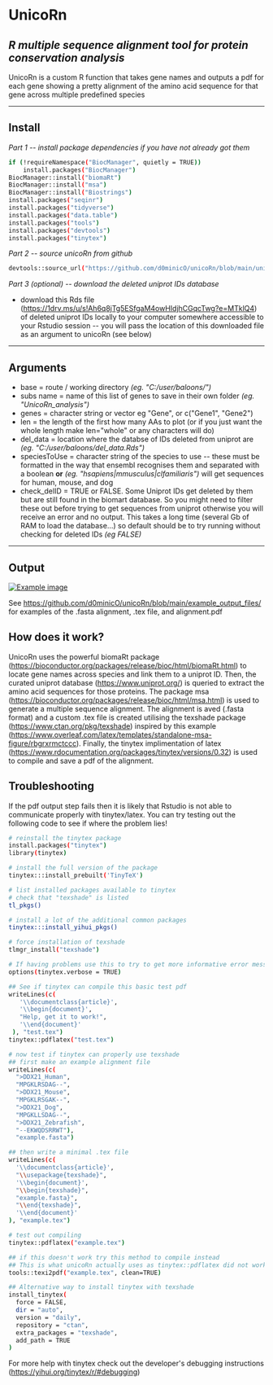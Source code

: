 # UnicoRn
## _R multiple sequence alignment tool for protein conservation analysis_

UnicoRn is a custom R function that takes gene names and outputs a pdf for each gene showing a pretty alignment of the amino acid sequence for that gene across multiple predefined species

---
## Install
*Part 1 -- install package dependencies if you have not already got them*
```sh
if (!requireNamespace("BiocManager", quietly = TRUE))
    install.packages("BiocManager")
BiocManager::install("biomaRt")
BiocManager::install("msa")
BiocManager::install("Biostrings")
install.packages("seqinr")
install.packages("tidyverse")
install.packages("data.table")
install.packages("tools")
install.packages("devtools")
install.packages("tinytex")
```
*Part 2 -- source unicoRn from github*
```sh
devtools::source_url("https://github.com/d0minicO/unicoRn/blob/main/unicoRn.R?raw=TRUE")
```
*Part 3 (optional) -- download the deleted uniprot IDs database*
- download this Rds file (https://1drv.ms/u/s!Ah6q8jTg5ESfgaM4owHIdjhCGqcTwg?e=MTklQ4) of deleted uniprot IDs locally to your computer somewhere accessible to your Rstudio session
-- you will pass the location of this downloaded file as an argument to unicoRn (see below)
---


## Arguments
- base = route / working directory _(eg. "C:/user/baloons/")_
- subs name = name of this list of genes to save in their own folder _(eg. "UnicoRn_analysis")_
- genes = character string or vector eg "Gene", or c("Gene1", "Gene2")
- len = the length of the first how many AAs to plot (or if you just want the whole length make len="whole" or any characters will do)
- del_data = location where the databse of IDs deleted from uniprot are _(eg. "C:/user/baloons/del_data.Rds")_
- speciesToUse = character string of the species to use
 -- these must be formatted in the way that ensembl recognises them and separated with a boolean **or** _(eg. "hsapiens|mmusculus|clfamiliaris")_ will get sequences for human, mouse, and dog
- check_delID = TRUE or FALSE. Some Uniprot IDs get deleted by them but are still found in the biomart database. So you might need to filter these out before trying to get sequences from uniprot otherwise you will receive an error and no output. This takes a long time (several Gb of RAM to load the database...) so default should be to try running without checking for deleted IDs _(eg FALSE)_

---

## Output
[![Example image](https://ibb.co/RYNdk5r)](https://github.com/d0minicO/unicoRn/blob/main/example_output_files/example_output.PNG)

See https://github.com/d0minicO/unicoRn/blob/main/example_output_files/ for examples of the .fasta alignment, .tex file, and alignment.pdf


## How does it work?

UnicoRn uses the powerful biomaRt package (https://bioconductor.org/packages/release/bioc/html/biomaRt.html) to locate gene names across species and link them to a uniprot ID. Then, the curated uniprot database (https://www.uniprot.org/) is queried to extract the amino acid sequences for those proteins. The package msa (https://bioconductor.org/packages/release/bioc/html/msa.html) is used to generate a multiple sequence alignment. The alignment is aved (.fasta format) and a custom .tex file is created utilising the texshade package (https://www.ctan.org/pkg/texshade) inspired by this example (https://www.overleaf.com/latex/templates/standalone-msa-figure/rbgrxrmctccc). Finally, the tinytex implimentation of latex (https://www.rdocumentation.org/packages/tinytex/versions/0.32) is used to compile and save a pdf of the alignment.


## Troubleshooting

If the pdf output step fails then it is likely that Rstudio is not able to communicate properly with tinytex/latex. You can try testing out the following code to see if where the problem lies!

```sh
# reinstall the tinytex package
install.packages("tinytex")
library(tinytex)

# install the full version of the package
tinytex:::install_prebuilt('TinyTeX')

# list installed packages available to tinytex
# check that "texshade" is listed
tl_pkgs()

# install a lot of the additional common packages
tinytex:::install_yihui_pkgs()

# force installation of texshade
tlmgr_install("texshade")

# If having problems use this to try to get more informative error messages
options(tinytex.verbose = TRUE)

## See if tinytex can compile this basic test pdf
writeLines(c(
   '\\documentclass{article}',
   '\\begin{document}',
   "Help, get it to work!",
   '\\end{document}'
 ), "test.tex")
tinytex::pdflatex("test.tex")

# now test if tinytex can properly use texshade
## first make an example alignment file
writeLines(c(
  ">DDX21_Human",
  "MPGKLRSDAG--",
  ">DDX21_Mouse",
  "MPGKLRSGAK--",
  ">DDX21_Dog",
  "MPGKLLSDAG--",
  ">DDX21_Zebrafish",
  "--EKWQDSRRWT"),
  "example.fasta")

## then write a minimal .tex file
writeLines(c(
  '\\documentclass{article}',
  "\\usepackage{texshade}",
  '\\begin{document}',
  "\\begin{texshade}",
  "example.fasta}",
  "\\end{texshade}",
  '\\end{document}'
), "example.tex")

# test out compiling
tinytex::pdflatex("example.tex")

## if this doesn't work try this method to compile instead
## This is what unicoRn actually uses as tinytex::pdflatex did not work for me
tools::texi2pdf("example.tex", clean=TRUE)

## Alternative way to install tinytex with texshade
install_tinytex(
  force = FALSE,
  dir = "auto",
  version = "daily",
  repository = "ctan",
  extra_packages = "texshade",
  add_path = TRUE
)
```

For more help with tinytex check out the developer's debugging instructions (https://yihui.org/tinytex/r/#debugging)